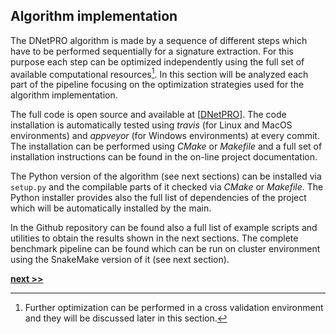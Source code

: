 ## Algorithm implementation

The DNetPRO algorithm is made by a sequence of different steps which have to be performed sequentially for a signature extraction.
For this purpose each step can be optimized independently using the full set of available computational resources[^1].
In this section will be analyzed each part of the pipeline focusing on the optimization strategies used for the algorithm implementation.

The full code is open source and available at [[DNetPRO](https://github.com/Nico-Curti/DNetPRO)].
The code installation is automatically tested using *travis* (for Linux and MacOS environments) and *appveyor* (for Windows environments) at every commit.
The installation can be performed using *CMake* or *Makefile* and a full set of installation instructions can be found in the on-line project documentation.

The Python version of the algorithm (see next sections) can be installed via `setup.py` and the compilable parts of it checked via *CMake* or *Makefile*.
The Python installer provides also the full list of dependencies of the project which will be automatically installed by the main.

In the Github repository can be found also a full list of example scripts and utilities to obtain the results shown in the next sections.
The complete benchmark pipeline can be found which can be run on cluster environment using the SnakeMake version of it (see next section).

[^1]: Further optimization can be performed in a cross validation environment and they will be discussed later in this section.


[**next >>**](./Implementation/Couples.md)
